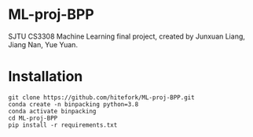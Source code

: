# ML-proj-BPP
SJTU CS3308 Machine Learning final project, created by Junxuan Liang, Jiang Nan, Yue Yuan.



# Installation
```
git clone https://github.com/hitefork/ML-proj-BPP.git
conda create -n binpacking python=3.8
conda activate binpacking
cd ML-proj-BPP
pip install -r requirements.txt
```

